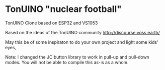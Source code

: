 # TonUINO "nuclear football"
TonUINO Clone based on ESP32 and VS1053

Based on the ideas of the TonUINO community http://discourse.voss.earth/

May this be of some inspiraton to do your own project and light some kids' eyes,

Note: I changed the JC button library to work in pull-up and pull-down modes. You will not be able to compile this as-is as a whole. 
